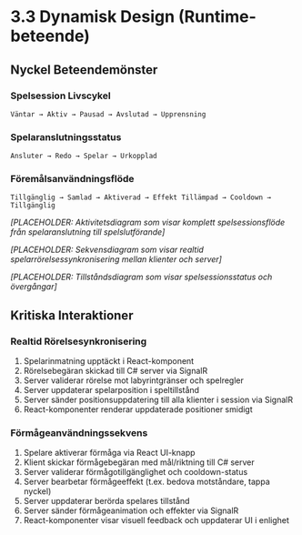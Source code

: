 # 3.3 Dynamisk Design (Runtime-beteende)

## Nyckel Beteendemönster

### Spelsession Livscykel
```
Väntar → Aktiv → Pausad → Avslutad → Upprensning
```

### Spelaranslutningsstatus  
```
Ansluter → Redo → Spelar → Urkopplad
```

### Föremålsanvändningsflöde
```
Tillgänglig → Samlad → Aktiverad → Effekt Tillämpad → Cooldown → Tillgänglig
```

*[PLACEHOLDER: Aktivitetsdiagram som visar komplett spelsessionsflöde från spelaranslutning till spelslutförande]*

*[PLACEHOLDER: Sekvensdiagram som visar realtid spelarrörelsessynkronisering mellan klienter och server]*

*[PLACEHOLDER: Tillståndsdiagram som visar spelsessionsstatus och övergångar]*

## Kritiska Interaktioner

### Realtid Rörelsesynkronisering
1. Spelarinmatning upptäckt i React-komponent
2. Rörelsebegäran skickad till C# server via SignalR
3. Server validerar rörelse mot labyrintgränser och spelregler
4. Server uppdaterar spelarposition i speltillstånd
5. Server sänder positionsuppdatering till alla klienter i session via SignalR
6. React-komponenter renderar uppdaterade positioner smidigt

### Förmågeanvändningssekvens  
1. Spelare aktiverar förmåga via React UI-knapp
2. Klient skickar förmågebegäran med mål/riktning till C# server
3. Server validerar förmågotillgänglighet och cooldown-status
4. Server bearbetar förmågeeffekt (t.ex. bedova motståndare, tappa nyckel)
5. Server uppdaterar berörda spelares tillstånd
6. Server sänder förmågeanimation och effekter via SignalR
7. React-komponenter visar visuell feedback och uppdaterar UI i enlighet